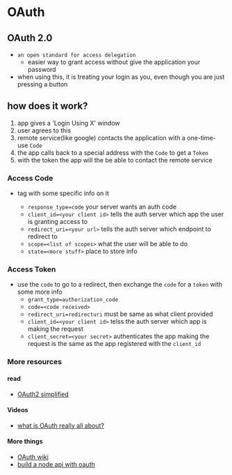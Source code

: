 # OAuth

## OAuth 2.0

- `an open standard for access delegation`
  - easier way to grant access without give the application your password
- when using this, it is treating your login as you, even though you are just pressing a button

## how does it work?

1. app gives a 'Login Using X' window 
2. user agrees to this
3. remote service(like google) contacts the application with a one-time-use `Code`
4. the app calls back to a special address with the `Code` to get a `Token`
5. with the token the app will the be able to contact the remote service

<token IS the user>

### Access Code

- <a> tag with some specific info on it
  - `response_type=code` your server wants an auth code
  - `client_id=<your client id>` tells the auth server which app the user is granting access to
  - `redirect_uri=<your url>` tells the auth server which endpoint to redirect to
  - `scope=<list of scopes>` what the user will be able to do
  - `state=<more stuff>` place to store info

### Access Token

- use the `code` to go to a redirect, then exchange the `code` for a `token` with some more info
  - `grant_type=authorization_code`
  - `code=<code received>`
  - `redirect_uri=redirecturi` must be same as what client provided
  - `client_id=<your client id>` telss the auth server which app is making the request
  - `client_secret=<your secret>` authenticates the app making the request is the same as the app registered with the `client_id`


### More resources

#### read

- [OAuth2 simplified](https://aaronparecki.com/oauth-2-simplified/)

#### Videos

- [what is OAuth really all about?](https://www.youtube.com/watch?v=t4-416mg6iU)

#### More things

- [OAuth wiki](https://en.wikipedia.org/wiki/OAuth)
- [build a node api with oauth](https://developer.okta.com/blog/2018/08/21/build-secure-rest-api-with-node)